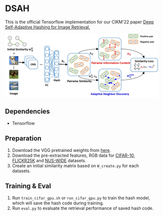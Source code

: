 # DSAH

This is the official Tensorflow implementation for our CIKM'22 paper [Deep Self-Adaptive Hashing for Image Retrieval.](https://arxiv.org/pdf/2108.07094.pdf)

<img src="dsah.jpg" alt="DSAH" style="zoom:67%;" />

## Dependencies
- Tensorflow 

## Preparation
1. Download the VGG pretrained weights from [here](https://drive.google.com/file/d/1-y6oiITnVKjNkNSVds5mkLI_oamX65LE/view?usp=sharing).
2. Download the pre-extracted features, RGB data for [CIFAR-10](https://drive.google.com/drive/folders/1-8gwTfQ3KQctq2eO70_qBs02VKNNaNHr?usp=sharing), [FLICKR25K](https://drive.google.com/drive/folders/1-MeiPbnkWj6Chk8DgiXYW6m432HlHQmp?usp=sharing) and [NUS-WIDE](https://lms.comp.nus.edu.sg/wp-content/uploads/2019/research/nuswide/NUS-WIDE.html) datasets.
3. Create an initial similarity matrix based on `W_create.py` for each datasets.

## Training & Eval
1. Run `train_cifar_gpu.sh` or `run_cifar_gpu.py` to train the hash model, which will save the hash code during training.
2. Run `eval.py` to evaluate the retrieval performance of saved hash code.
